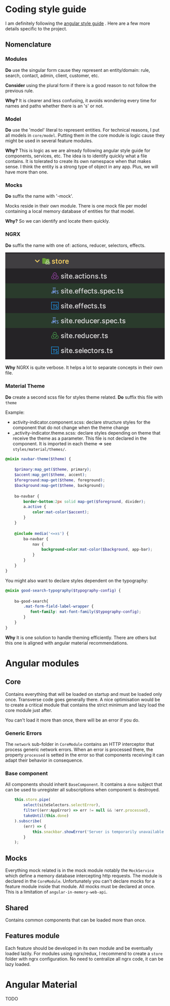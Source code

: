 
# Coding style guide

I am definitely following the [angular style guide](https://angular.io/guide/styleguide) . Here are a few more details specific to the project.

## Nomenclature

### Modules

**Do** use the singular form cause they represent an entity/domain: rule, search, contact, admin, client, customer, etc.

**Consider** using the plural form if there is a good reason to not follow the previous rule.

**Why?** It is clearer and less confusing, it avoids wondering every time for names and paths whether there is an 's' or not.

### Model

**Do** use the 'model' literal to represent entities. For technical reasons, I put all models in `core/model`. Putting them in the core module is logic cause they might be used in several feature modules.

**Why?** This is logic as we are already following angular style guide for components, services, etc. The idea is to identify quickly what a file contains.
It is tolerated to create its own namespace when that makes sense. I think the entity is a strong type of object in any app. Plus, we will have more than one.

### Mocks

**Do** suffix the name with '-mock'.

Mocks reside in their own module. There is one mock file per model containing a local memory database of entities for that model.

**Why?** So we can identify and locate them quickly.

### NGRX

**Do** suffix the name with one of: actions, reducer, selectors, effects.

<img src="./assets/ngrx-style-guide.png" />

**Why** NGRX is quite verbose. It helps a lot to separate concepts in their own file.

### Material Theme

**Do** create a second scss file for styles theme related.
**Do** suffix this file with `theme`

Example: 

- activity-indicator.component.scss: declare structure styles for the component that do not change when the theme change
- _activity-indicator.theme.scss: declare styles depending on theme that receive the theme as a parameter. This file is not declared in the component. It is imported in each theme => see `styles/material/themes/`.

```scss
@mixin navbar-theme($theme) {

    $primary:map_get($theme, primary);
    $accent:map_get($theme, accent);
    $foreground:map-get($theme, foreground);
    $background:map-get($theme, background);

    ba-navbar {
        border-bottom:2px solid map-get($foreground, divider);
        a.active {
            color:mat-color($accent);
        }
    }

    @include media('<=xs') {
        ba-navbar {
            nav {
                background-color:mat-color($background, app-bar);
            }
        }
    }
}
```

You might also want to declare styles dependent on the typography:

```scss
@mixin good-search-typography($typography-config) {

    ba-good-search{
        .mat-form-field-label-wrapper {
           font-family: mat-font-family($typography-config);
        }
    }
}
```

**Why** It is one solution to handle theming efficiently. There are others but this one is aligned with angular material recommendations.


# Angular modules

## Core

Contains everything that will be loaded on startup and must be loaded only once. Transverse code goes generally there.
A nice optimisation would be to create a critical module that contains the strict minimum and lazy load the core module just after.

You can't load it more than once, there will be an error if you do.

### Generic Errors

The `network` sub-folder in `CoreModule` contains an HTTP interceptor that process generic network errors. 
When an error is processed there, the property `processed` is setted in the error so that components receiving it can adapt their behavior in consequence. 

### Base component

All components should inherit `BaseComponent`. It contains a `done` subject that can be used to unregister all subscriptions when component is destroyed.

```typescript
    this.store.pipe(
        select(siteSelectors.selectError),
        filter((err:AppError) => err != null && !err.processed),
        takeUntil(this.done)
    ).subscribe(
        (err) => {
            this.snackbar.showError('Server is temporarily unavailable');
        }
    );
```

## Mocks

Everything mock related is in the mock module notably the `MockService` which define a memory database intercepting http requests.
The module is declared in the `CoreModule`. Unfortunately you can't declare mocks for a feature module inside that module. All mocks must be declared at once. This is a limitation of `angular-in-memory-web-api`. 

## Shared

Contains common components that can be loaded more than once.

## Features module

Each feature should be developed in its own module and be eventually loaded lazily.
For modules using ngrx/redux, I recommend to create a `store` folder with ngrx configuration. No need to centralize all ngrx code, it can be lazy loaded.


# Angular Material

TODO
